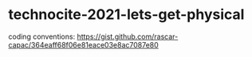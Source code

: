 # technocite-2021-lets-get-physical

coding conventions: <https://gist.github.com/rascar-capac/364eaff68f06e81eace03e8ac7087e80>
